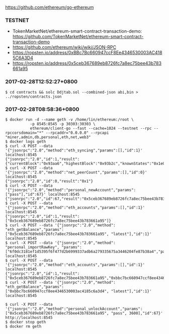 https://github.com/ethereum/go-ethereum

### TESTNET
* TokenMarketNet/ethereum-smart-contract-transaction-demo: https://github.com/TokenMarketNet/ethereum-smart-contract-transaction-demo
* https://github.com/ethereum/wiki/wiki/JSON-RPC
* https://ropsten.io/address/0xBBc7Bc660947ccF8Ee4346530003AC4185C6A3D4
* https://ropsten.io/address/0x5ceb367689eb8726fc7a8ec75bee43b783661a95

### 2017-02-28T12:52:27+0800
```
$ cd contracts && solc Ddjtab.sol --combined-json abi,bin > ../ropsten/contracts.json
```
### 2017-02-28T08:58:36+0800
```
$ docker run -d --name geth -v /home/lin/ethereum:/root \
           -p 8545:8545 -p 30303:30303 \
           ethereum/client-go --fast --cache=1024 --testnet --rpc --rpccorsdomain="*" --rpcaddr="0.0.0.0" --rpcapi "miner,admin,db,personal,eth,net,web3"
$ docker logs geth
$ curl -X POST --data '{"jsonrpc":"2.0","method":"eth_syncing","params":[],"id":1}' localhost:8545
{"jsonrpc":"2.0","id":1,"result":{"currentBlock":"0x93aa6","highestBlock":"0x93b2c","knownStates":"0x1e065a","pulledStates":"0x1d3933","startingBlock":"0x93a9a"}}
$ curl -X POST --data '{"jsonrpc":"2.0","method":"net_peerCount","params":[],"id":0}' localhost:8545
{"jsonrpc":"2.0","id":0,"result":"0x1"}
$ curl -X POST --data '{"jsonrpc":"2.0","method":"personal_newAccount","params":["pass"],"id":67}' localhost:8545
{"jsonrpc":"2.0","id":67,"result":"0x5ceb367689eb8726fc7a8ec75bee43b783661a95"}
$ curl -X POST --data '{"jsonrpc":"2.0","method":"eth_accounts","params":[],"id":1}' localhost:8545
{"jsonrpc":"2.0","id":1,"result":["0x5ceb367689eb8726fc7a8ec75bee43b783661a95"]}
$ curl -X POST --data '{"jsonrpc":"2.0","method": "eth_getBalance","params":["0x5ceb367689eb8726fc7a8ec75bee43b783661a95", "latest"],"id":1}' localhost:8545
$ curl -X POST --data '{"jsonrpc":"2.0","method": "personal_importRawKey", "params": ["6f0dc3181ef1d5395f6f477d2b6999337adb6a279335675a3446204fe87b38a4","pass"],"id":199}' localhost:8545
$ curl -X POST --data '{"jsonrpc":"2.0","method":"eth_accounts","params":[],"id":1}' localhost:8545
{"jsonrpc":"2.0","id":1,"result":["0x5ceb367689eb8726fc7a8ec75bee43b783661a95","0xbbc7bc660947ccf8ee4346530003ac4185c6a3d4"]}
$ curl -X POST --data '{"jsonrpc":"2.0","method": "eth_getBalance","params":["0xbbc7bc660947ccf8ee4346530003ac4185c6a3d4", "latest"],"id":1}' localhost:8545

$ curl -X POST --data '{"jsonrpc":"2.0","method":"personal_unlockAccount","params":["0x5ceb367689eb8726fc7a8ec75bee43b783661a95", "pass", 3600],"id":67}' http://localhost:8545
$ docker stop geth
$ docker rm geth
```
